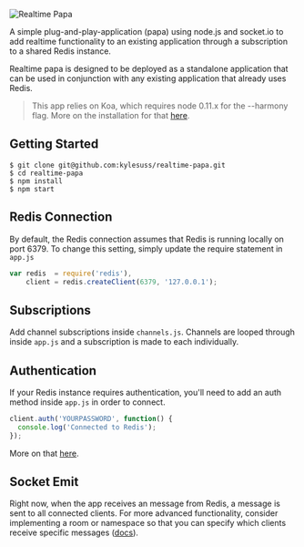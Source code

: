 ![Realtime Papa](http://i.imgur.com/h1FNhq9.png)
 
A simple plug-and-play-application (papa) using node.js and socket.io to add realtime functionality to an existing application through a subscription to a shared Redis instance.

Realtime papa is designed to be deployed as a standalone application that can be used in conjunction with any existing application that already uses Redis.

>This app relies on Koa, which requires node 0.11.x for the --harmony flag. More on the installation for that [here](https://github.com/koajs/koa/blob/212137139a5b786bafdbc448d5e485a0ad984349/docs/api/index.md#installation).

## Getting Started

```
$ git clone git@github.com:kylesuss/realtime-papa.git
$ cd realtime-papa
$ npm install
$ npm start
```

## Redis Connection

By default, the Redis connection assumes that Redis is running locally on port 6379. To change this setting, simply update the require statement in `app.js`

```javascript
var redis  = require('redis'),
    client = redis.createClient(6379, '127.0.0.1');
```

## Subscriptions

Add channel subscriptions inside `channels.js`. Channels are looped through inside `app.js` and a subscription is made to each individually.

## Authentication

If your Redis instance requires authentication, you'll need to add an auth method inside `app.js` in order to connect.

```javascript
client.auth('YOURPASSWORD', function() {
  console.log('Connected to Redis');
});
```

More on that [here](https://github.com/mranney/node_redis#clientauthpassword-callback).

## Socket Emit

Right now, when the app receives an message from Redis, a message is sent to all connected clients. For more advanced functionality, consider implementing a room or namespace so that you can specify which clients receive specific messages ([docs](http://socket.io/docs/rooms-and-namespaces/)).
